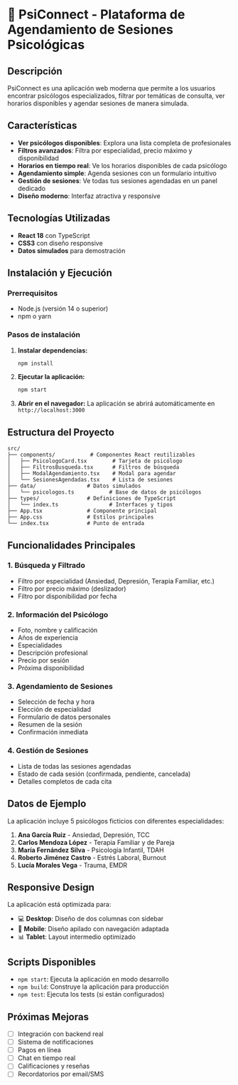 # 🧠 PsiConnect - Plataforma de Agendamiento de Sesiones Psicológicas

## Descripción

PsiConnect es una aplicación web moderna que permite a los usuarios encontrar psicólogos especializados, filtrar por temáticas de consulta, ver horarios disponibles y agendar sesiones de manera simulada.

## Características

- **Ver psicólogos disponibles**: Explora una lista completa de profesionales
- **Filtros avanzados**: Filtra por especialidad, precio máximo y disponibilidad
- **Horarios en tiempo real**: Ve los horarios disponibles de cada psicólogo
- **Agendamiento simple**: Agenda sesiones con un formulario intuitivo
- **Gestión de sesiones**: Ve todas tus sesiones agendadas en un panel dedicado
- **Diseño moderno**: Interfaz atractiva y responsive

## Tecnologías Utilizadas

- **React 18** con TypeScript
- **CSS3** con diseño responsive
- **Datos simulados** para demostración

## Instalación y Ejecución

### Prerrequisitos
- Node.js (versión 14 o superior)
- npm o yarn

### Pasos de instalación

1. **Instalar dependencias:**
   ```bash
   npm install
   ```

2. **Ejecutar la aplicación:**
   ```bash
   npm start
   ```

3. **Abrir en el navegador:**
   La aplicación se abrirá automáticamente en `http://localhost:3000`

## Estructura del Proyecto

```
src/
├── components/           # Componentes React reutilizables
│   ├── PsicologoCard.tsx        # Tarjeta de psicólogo
│   ├── FiltrosBusqueda.tsx      # Filtros de búsqueda
│   ├── ModalAgendamiento.tsx    # Modal para agendar
│   └── SesionesAgendadas.tsx    # Lista de sesiones
├── data/                # Datos simulados
│   └── psicologos.ts           # Base de datos de psicólogos
├── types/               # Definiciones de TypeScript
│   └── index.ts                # Interfaces y tipos
├── App.tsx              # Componente principal
├── App.css              # Estilos principales
└── index.tsx            # Punto de entrada
```

## Funcionalidades Principales

### 1. Búsqueda y Filtrado
- Filtro por especialidad (Ansiedad, Depresión, Terapia Familiar, etc.)
- Filtro por precio máximo (deslizador)
- Filtro por disponibilidad por fecha

### 2. Información del Psicólogo
- Foto, nombre y calificación
- Años de experiencia
- Especialidades
- Descripción profesional
- Precio por sesión
- Próxima disponibilidad

### 3. Agendamiento de Sesiones
- Selección de fecha y hora
- Elección de especialidad
- Formulario de datos personales
- Resumen de la sesión
- Confirmación inmediata

### 4. Gestión de Sesiones
- Lista de todas las sesiones agendadas
- Estado de cada sesión (confirmada, pendiente, cancelada)
- Detalles completos de cada cita

## Datos de Ejemplo

La aplicación incluye 5 psicólogos ficticios con diferentes especialidades:

1. **Ana García Ruiz** - Ansiedad, Depresión, TCC
2. **Carlos Mendoza López** - Terapia Familiar y de Pareja
3. **María Fernández Silva** - Psicología Infantil, TDAH
4. **Roberto Jiménez Castro** - Estrés Laboral, Burnout
5. **Lucía Morales Vega** - Trauma, EMDR

## Responsive Design

La aplicación está optimizada para:
- 💻 **Desktop**: Diseño de dos columnas con sidebar
- 📱 **Mobile**: Diseño apilado con navegación adaptada
- 📊 **Tablet**: Layout intermedio optimizado

## Scripts Disponibles

- `npm start`: Ejecuta la aplicación en modo desarrollo
- `npm build`: Construye la aplicación para producción
- `npm test`: Ejecuta los tests (si están configurados)

## Próximas Mejoras

- [ ] Integración con backend real
- [ ] Sistema de notificaciones
- [ ] Pagos en línea
- [ ] Chat en tiempo real
- [ ] Calificaciones y reseñas
- [ ] Recordatorios por email/SMS 